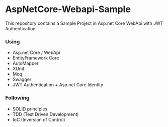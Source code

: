 # AspNetCore-Webapi-Sample
<p>This repository contains a Sample Project in Asp.net Core WebApi with JWT Authentication</p>

<h3>Using</h3>
<ul>
  <li>Asp.net Core / WebApi</li>
  <li>EntityFramework Core</li>  
  <li>AutoMapper</li>
  <li>XUnit</li>  
  <li>Moq</li>  
  <li>Swagger</li>  
  <li>JWT Authentication + Asp.net Core Identity</li>
</ul>

<h3>Following</h3>
<ul>
  <li>SOLID principles</li>
  <li>TDD (Test Driven Development)</li>
  <li>IoC (Inversion of Control)</li>  
</ul>

